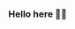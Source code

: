 ### Hello here 👋🌚

<!--
Hey! I'm Alessandro (pron. he/his), currently CTO in a pretty cool tech startup called D/Vision Lab.

I'm usually a fun guy you can joke with, but I'm also pretty serious when it comes to work and computers.

I don't have *a* hobby: I like doing different things of different nature (sports, arts, crafts) and I like to keep it that way.

Being CTO in a small company means I get to do many interesting and very technical things, such as:

- cleaning toilets (CTO means Cleaning Toilets Officer... Right? RIGHT??)
- mopping floors
- keeping the kitchen functioning and *especially* the coffee virtual machine
- maintaining and automating internal infrastructure
- evaluating new tools, programming languages and development procedures
- assessing the quality of our work and improving on it
- developing and engineering new software, from concept to production
- managing the internal R&D efforts
- helping people to be happy, learn new skills and be more productive

(Some of these might actually not part of my work.)

Other things you might be interested in:

- I'm a very happy neovim user!
  - But I'm curious about helix and I'd like to see how it would work in the long term.
- I'm a very happy GNU/Linux user (I spent significant amount of time using the commands `emerge`, then `yum`/`dnf` and since 2020 `nix`)!
- I've been using Rust since 2019; it is the language I like the most.
- I've been using Python for a long time, since python 2.6; it is the language I use the most.
- I've been using Elm for front-end since a couple of years and, man, it's great. I'm also keeping an eye on gren-lang, roc-lang and gleam.
  - Elm, with Rust and Nix, contributed pushing me towards functional languages.
  - I'm currently (slowly) learning Haskell: I don't mean to become proficient with it, but at least being able to read the code and be familiar with the core concepts, structures and idioms.
- I'm generally quick at picking up new languages and over the years I've delivered software in Python, Rust, Go, Dart/Flutter, JavaScript, Java, C, C++, Ruby, PHP (maybe more?).
- I do like open source, but I'm actually very shy when it come to sharing my work so 98% of my code is not public, as this content is public *but hidden in a comment*. I'm working on that.
- Topics I enjoy a lot are: Programming Languages, Computer Graphics and Artificial Intelligence.
- Whenever possible, I push my new code on https://codeberg.org/akiross but I didn't set up a mirror with GH yet.

Also, I'm a nerd.
-->
